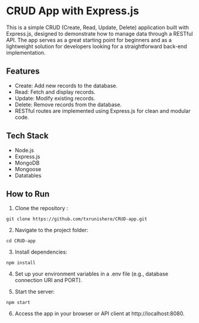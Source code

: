 # CRUD App with Express.js

This is a simple CRUD (Create, Read, Update, Delete) application built with Express.js, designed to demonstrate how to manage data through a RESTful API. The app serves as a great starting point for beginners and as a lightweight solution for developers looking for a straightforward back-end implementation.

## Features
- Create: Add new records to the database.
- Read: Fetch and display records.
- Update: Modify existing records.
- Delete: Remove records from the database.
- RESTful routes are implemented using Express.js for clean and modular code.

## Tech Stack
- Node.js
- Express.js
- MongoDB 
- Mongoose 
- Datatables

## How to Run

1. Clone the repository :
```
git clone https://github.com/txrunishere/CRUD-app.git    
```
2. Navigate to the project folder:
```
cd CRUD-app 
```
3. Install dependencies:
```
npm install
```
4. Set up your environment variables in a .env file (e.g., database connection URI and PORT).

5. Start the server:
```
npm start
```
6. Access the app in your browser or API client at http://localhost:8080.
